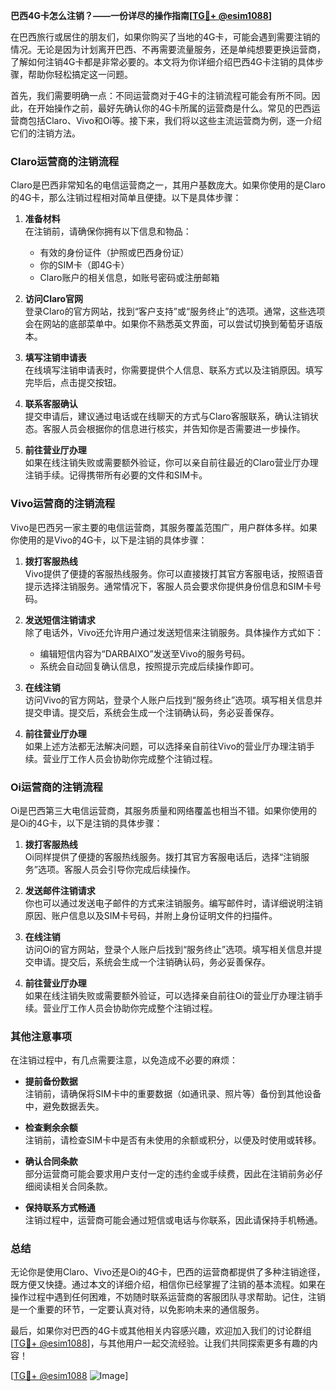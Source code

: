 **巴西4G卡怎么注销？——一份详尽的操作指南[[TG💪+ @esim1088](https://t.me/s/esim1088)]**

在巴西旅行或居住的朋友们，如果你购买了当地的4G卡，可能会遇到需要注销的情况。无论是因为计划离开巴西、不再需要流量服务，还是单纯想要更换运营商，了解如何注销4G卡都是非常必要的。本文将为你详细介绍巴西4G卡注销的具体步骤，帮助你轻松搞定这一问题。

首先，我们需要明确一点：不同运营商对于4G卡的注销流程可能会有所不同。因此，在开始操作之前，最好先确认你的4G卡所属的运营商是什么。常见的巴西运营商包括Claro、Vivo和Oi等。接下来，我们将以这些主流运营商为例，逐一介绍它们的注销方法。

### Claro运营商的注销流程

Claro是巴西非常知名的电信运营商之一，其用户基数庞大。如果你使用的是Claro的4G卡，那么注销过程相对简单且便捷。以下是具体步骤：

1. **准备材料**  
   在注销前，请确保你拥有以下信息和物品：
   - 有效的身份证件（护照或巴西身份证）
   - 你的SIM卡（即4G卡）
   - Claro账户的相关信息，如账号密码或注册邮箱

2. **访问Claro官网**  
   登录Claro的官方网站，找到“客户支持”或“服务终止”的选项。通常，这些选项会在网站的底部菜单中。如果你不熟悉英文界面，可以尝试切换到葡萄牙语版本。

3. **填写注销申请表**  
   在线填写注销申请表时，你需要提供个人信息、联系方式以及注销原因。填写完毕后，点击提交按钮。

4. **联系客服确认**  
   提交申请后，建议通过电话或在线聊天的方式与Claro客服联系，确认注销状态。客服人员会根据你的信息进行核实，并告知你是否需要进一步操作。

5. **前往营业厅办理**  
   如果在线注销失败或需要额外验证，你可以亲自前往最近的Claro营业厅办理注销手续。记得携带所有必要的文件和SIM卡。

### Vivo运营商的注销流程

Vivo是巴西另一家主要的电信运营商，其服务覆盖范围广，用户群体多样。如果你使用的是Vivo的4G卡，以下是注销的具体步骤：

1. **拨打客服热线**  
   Vivo提供了便捷的客服热线服务。你可以直接拨打其官方客服电话，按照语音提示选择注销服务。通常情况下，客服人员会要求你提供身份信息和SIM卡号码。

2. **发送短信注销请求**  
   除了电话外，Vivo还允许用户通过发送短信来注销服务。具体操作方式如下：
   - 编辑短信内容为“DARBAIXO”发送至Vivo的服务号码。
   - 系统会自动回复确认信息，按照提示完成后续操作即可。

3. **在线注销**  
   访问Vivo的官方网站，登录个人账户后找到“服务终止”选项。填写相关信息并提交申请。提交后，系统会生成一个注销确认码，务必妥善保存。

4. **前往营业厅办理**  
   如果上述方法都无法解决问题，可以选择亲自前往Vivo的营业厅办理注销手续。营业厅工作人员会协助你完成整个注销过程。

### Oi运营商的注销流程

Oi是巴西第三大电信运营商，其服务质量和网络覆盖也相当不错。如果你使用的是Oi的4G卡，以下是注销的具体步骤：

1. **拨打客服热线**  
   Oi同样提供了便捷的客服热线服务。拨打其官方客服电话后，选择“注销服务”选项。客服人员会引导你完成后续操作。

2. **发送邮件注销请求**  
   你也可以通过发送电子邮件的方式来注销服务。编写邮件时，请详细说明注销原因、账户信息以及SIM卡号码，并附上身份证明文件的扫描件。

3. **在线注销**  
   访问Oi的官方网站，登录个人账户后找到“服务终止”选项。填写相关信息并提交申请。提交后，系统会生成一个注销确认码，务必妥善保存。

4. **前往营业厅办理**  
   如果在线注销失败或需要额外验证，可以选择亲自前往Oi的营业厅办理注销手续。营业厅工作人员会协助你完成整个注销过程。

### 其他注意事项

在注销过程中，有几点需要注意，以免造成不必要的麻烦：

- **提前备份数据**  
  注销前，请确保将SIM卡中的重要数据（如通讯录、照片等）备份到其他设备中，避免数据丢失。

- **检查剩余余额**  
  注销前，请检查SIM卡中是否有未使用的余额或积分，以便及时使用或转移。

- **确认合同条款**  
  部分运营商可能会要求用户支付一定的违约金或手续费，因此在注销前务必仔细阅读相关合同条款。

- **保持联系方式畅通**  
  注销过程中，运营商可能会通过短信或电话与你联系，因此请保持手机畅通。

### 总结

无论你是使用Claro、Vivo还是Oi的4G卡，巴西的运营商都提供了多种注销途径，既方便又快捷。通过本文的详细介绍，相信你已经掌握了注销的基本流程。如果在操作过程中遇到任何困难，不妨随时联系运营商的客服团队寻求帮助。记住，注销是一个重要的环节，一定要认真对待，以免影响未来的通信服务。

最后，如果你对巴西的4G卡或其他相关内容感兴趣，欢迎加入我们的讨论群组[[TG💪+ @esim1088](https://t.me/s/esim1088)]，与其他用户一起交流经验。让我们共同探索更多有趣的内容！

[[TG💪+ @esim1088](https://t.me/s/esim1088) ![Image](https://i.postimg.cc/4NQfJmqS/Snipaste-2025-05-13-00-14-12.png)]